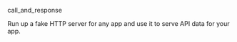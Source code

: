 call_and_response

Run up a fake HTTP server for any app and use it to serve API data for your app.

